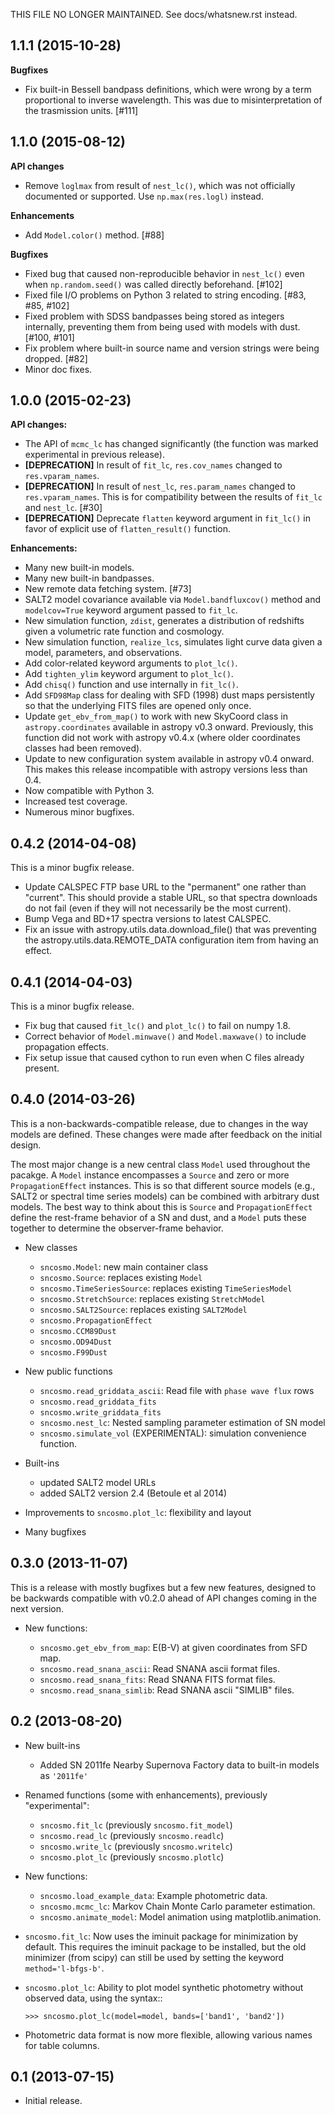 THIS FILE NO LONGER MAINTAINED. See docs/whatsnew.rst instead.

1.1.1 (2015-10-28)
------------------

**Bugfixes**

- Fix built-in Bessell bandpass definitions, which were wrong by a term
  proportional to inverse wavelength. This was due to misinterpretation
  of the trasmission units. [#111]


1.1.0 (2015-08-12)
------------------

**API changes**

- Remove `loglmax` from result of `nest_lc()`, which was not
  officially documented or supported. Use `np.max(res.logl)` instead.

**Enhancements**

- Add `Model.color()` method. [#88]

**Bugfixes**

- Fixed bug that caused non-reproducible behavior in `nest_lc()` even when
  `np.random.seed()` was called directly beforehand. [#102]
- Fixed file I/O problems on Python 3 related to string encoding.
  [#83, #85, #102]
- Fixed problem with SDSS bandpasses being stored as integers internally,
  preventing them from being used with models with dust. [#100, #101]
- Fix problem where built-in source name and version strings were being
  dropped. [#82]
- Minor doc fixes.

1.0.0 (2015-02-23)
------------------

**API changes:**

- The API of `mcmc_lc` has changed significantly (the function was marked
  experimental in previous release).
- **[DEPRECATION]** In result of `fit_lc`, `res.cov_names` changed to
  `res.vparam_names`.
- **[DEPRECATION]** In result of `nest_lc`, `res.param_names` changed to
  `res.vparam_names`. This is for compatibility between the results of `fit_lc` and `nest_lc`. [#30]
- **[DEPRECATION]** Deprecate `flatten` keyword argument in `fit_lc()` in
  favor of explicit use of `flatten_result()` function.


**Enhancements:**

- Many new built-in models.
- Many new built-in bandpasses.
- New remote data fetching system. [#73]
- SALT2 model covariance available via `Model.bandfluxcov()` method and
  `modelcov=True` keyword argument passed to `fit_lc`.
- New simulation function, `zdist`, generates a distribution of redshifts
  given a volumetric rate function and cosmology.
- New simulation function, `realize_lcs`, simulates light curve data given a
  model, parameters, and observations.
- Add color-related keyword arguments to `plot_lc()`.
- Add `tighten_ylim` keyword argument to `plot_lc()`.
- Add `chisq()` function and use internally in `fit_lc()`.
- Add `SFD98Map` class for dealing with SFD (1998) dust maps persistently so
  that the underlying FITS files are opened only once. 
- Update `get_ebv_from_map()` to work with new SkyCoord class in
  `astropy.coordinates` available in astropy v0.3 onward. Previously, this
  function did not work with astropy v0.4.x (where older coordinates classes
  had been removed).
- Update to new configuration system available in astropy v0.4 onward.
  This makes this release incompatible with astropy versions less than
  0.4.
- Now compatible with Python 3.
- Increased test coverage.
- Numerous minor bugfixes.


0.4.2 (2014-04-08)
------------------

This is a minor bugfix release.

- Update CALSPEC FTP base URL to the "permanent" one rather than "current".
  This should provide a stable URL, so that spectra downloads do not fail
  (even if they will not necessarily be the most current).
- Bump Vega and BD+17 spectra versions to latest CALSPEC.
- Fix an issue with astropy.utils.data.download_file() that was preventing
  the astropy.utils.data.REMOTE_DATA configuration item from having an
  effect.

0.4.1 (2014-04-03)
------------------

This is a minor bugfix release.

- Fix bug that caused `fit_lc()` and `plot_lc()` to fail on numpy 1.8.
- Correct behavior of `Model.minwave()` and `Model.maxwave()` to
  include propagation effects.
- Fix setup issue that caused cython to run even when C files already
  present.

0.4.0 (2014-03-26)
------------------

This is a non-backwards-compatible release, due to changes in the way
models are defined. These changes were made after feedback on the initial
design.

The most major change is a new central class `Model` used throughout
the pacakge. A `Model` instance encompasses a `Source` and zero or
more `PropagationEffect` instances. This is so that different
source models (e.g., SALT2 or spectral time series models) can be
combined with arbitrary dust models. The best way to think about this
is `Source` and `PropagationEffect` define the rest-frame behavior
of a SN and dust, and a `Model` puts these together to determine the
observer-frame behavior.

- New classes

  - `sncosmo.Model`: new main container class
  - `sncosmo.Source`: replaces existing `Model`
  - `sncosmo.TimeSeriesSource`: replaces existing `TimeSeriesModel`
  - `sncosmo.StretchSource`: replaces existing `StretchModel`
  - `sncosmo.SALT2Source`: replaces existing `SALT2Model`
  - `sncosmo.PropagationEffect`
  - `sncosmo.CCM89Dust`
  - `sncosmo.OD94Dust`
  - `sncosmo.F99Dust`

- New public functions

  - `sncosmo.read_griddata_ascii`: Read file with `phase wave flux` rows
  - `sncosmo.read_griddata_fits`
  - `sncosmo.write_griddata_fits`
  - `sncosmo.nest_lc`: Nested sampling parameter estimation of SN model
  - `sncosmo.simulate_vol` (EXPERIMENTAL): simulation convenience function.

- Built-ins

  - updated SALT2 model URLs
  - added SALT2 version 2.4 (Betoule et al 2014)

- Improvements to `sncosmo.plot_lc`: flexibility and layout

- Many bugfixes

0.3.0 (2013-11-07)
------------------

This is a release with mostly bugfixes but a few new features, designed to be
backwards compatible with v0.2.0 ahead of API changes coming in the next
version.

- New functions:

  - `sncosmo.get_ebv_from_map`: E(B-V) at given coordinates from SFD map. 
  - `sncosmo.read_snana_ascii`: Read SNANA ascii format files.
  - `sncosmo.read_snana_fits`: Read SNANA FITS format files.
  - `sncosmo.read_snana_simlib`: Read SNANA ascii "SIMLIB" files.

0.2 (2013-08-20)
----------------

- New built-ins

  - Added SN 2011fe Nearby Supernova Factory data to built-in models as
    `'2011fe'`

- Renamed functions (some with enhancements), previously "experimental":
  - `sncosmo.fit_lc` (previously `sncosmo.fit_model`)
  - `sncosmo.read_lc` (previously `sncosmo.readlc`)
  - `sncosmo.write_lc` (previously `sncosmo.writelc`)
  - `sncosmo.plot_lc` (previously `sncosmo.plotlc`)

- New functions:

  - `sncosmo.load_example_data`: Example photometric data.
  - `sncosmo.mcmc_lc`: Markov Chain Monte Carlo parameter estimation.
  - `sncosmo.animate_model`: Model animation using matplotlib.animation.

- `sncosmo.fit_lc`: Now uses the iminuit package for minimization by
  default. This requires the iminuit package to be installed, but the
  old minimizer (from scipy) can still be used by setting the keyword
  `method='l-bfgs-b'`.

- `sncosmo.plot_lc`: Ability to plot model synthetic photometry
  without observed data, using the syntax::
  ```
  >>> sncosmo.plot_lc(model=model, bands=['band1', 'band2'])
  ```

- Photometric data format is now more flexible, allowing various names
  for table columns.


0.1 (2013-07-15)
----------------

- Initial release.
